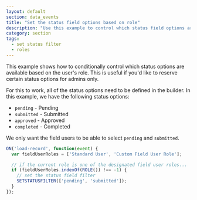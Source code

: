 ```yaml
---
layout: default
section: data_events
title: "Set the status field options based on role"
description: "Use this example to control which status field options are available based on the user role"
category: section
tags:
  - set status filter
  - roles
---
```


This example shows how to conditionally control which status options are available based on the user's role. This is useful if you'd like to reserve certain status options for admins only.

For this to work, all of the status options need to be defined in the builder. In this example, we have the following status options:

* `pending` - Pending
* `submitted` - Submitted
* `approved` - Approved
* `completed` - Completed

We only want the field users to be able to select `pending` and `submitted`.

```js
ON('load-record', function(event) {
  var fieldUserRoles = ['Standard User', 'Custom Field User Role'];

  // if the current role is one of the designated field user roles...
  if (fieldUserRoles.indexOf(ROLE()) !== -1) {
    // set the status field filter
    SETSTATUSFILTER(['pending', 'submitted']);
  }
});
```
